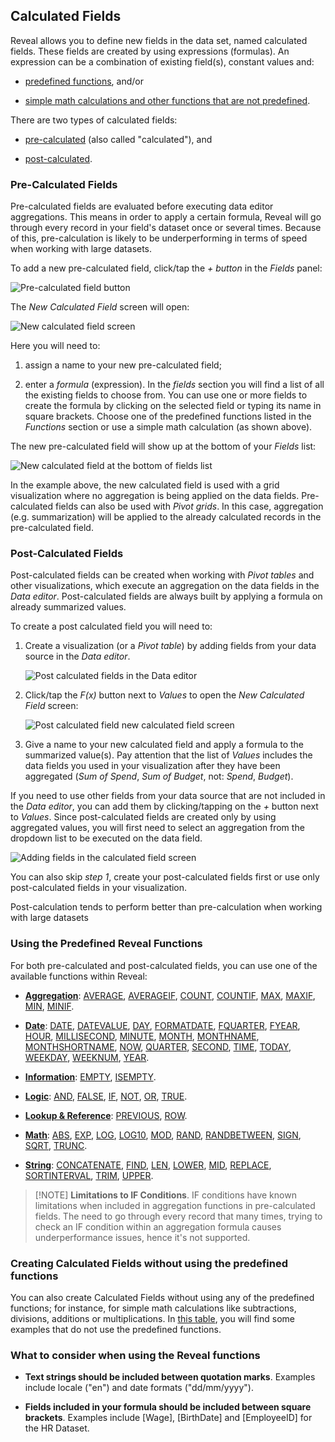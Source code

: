 ## Calculated Fields

Reveal allows you to define new fields in the data set, named calculated
fields. These fields are created by using expressions (formulas). An
expression can be a combination of existing field(s), constant values
and:

  - [predefined functions](#predefined-functions), and/or

  - [simple math calculations and other functions that are not predefined](#without-predefined-functions).

There are two types of calculated fields:

  - [pre-calculated](#precalculated-fields) (also called "calculated"),
    and

  - [post-calculated](#postcalculated-fields).

<a name='precalculated-fields'></a>
### Pre-Calculated Fields

Pre-calculated fields are evaluated before executing data editor
aggregations. This means in order to apply a certain formula, Reveal will go through every record in your field's dataset once or several times. Because of this, pre-calculation is likely to be underperforming in terms of speed when working with large datasets.

To add a new pre-calculated field, click/tap the *+ button* in the
*Fields* panel:

![Pre-calculated field button](images/pre-calculated-field-button_all.png)

The *New Calculated Field* screen will open:

![New calculated field screen](images/new-calculated-field-screen_all.png)

Here you will need to:

1.  assign a name to your new pre-calculated field;

2.  enter a *formula* (expression). In the *fields* section you will
    find a list of all the existing fields to choose from. You can use
    one or more fields to create the formula by clicking on the selected
    field or typing its name in square brackets. Choose one of the
    predefined functions listed in the *Functions* section or use a
    simple math calculation (as shown above).

The new pre-calculated field will show up at the bottom of your *Fields*
list:

![New calculated field at the bottom of fields list](images/new-calculated-field-bottom-list_all.png)

In the example above, the new calculated field is used with a grid
visualization where no aggregation is being applied on the data fields.
Pre-calculated fields can also be used with *Pivot grids*. In this case,
aggregation (e.g. summarization) will be applied to the already
calculated records in the pre-calculated field.

<a name='postcalculated-fields'></a>
### Post-Calculated Fields

Post-calculated fields can be created when working with *Pivot tables*
and other visualizations, which execute an aggregation on the data
fields in the *Data editor*. Post-calculated fields are always built by
applying a formula on already summarized values.

To create a post calculated field you will need to:

1.  Create a visualization (or a *Pivot table*) by adding fields from
    your data source in the *Data editor*.

    ![Post calculated fields in the Data editor](images/post-calculated-fields-data-editor_all.png)

2.  Click/tap the *F(x)* button next to *Values* to open the *New
    Calculated Field* screen:

    ![Post calculated field new calculated field screen](images/post-calculated-field-new-calculated-field-screen_all.png)

3.  Give a name to your new calculated field and apply a formula to the
    summarized value(s). Pay attention that the list of *Values*
    includes the data fields you used in your visualization after they
    have been aggregated (*Sum of Spend*, *Sum of Budget*, not: *Spend*,
    *Budget*).

If you need to use other fields from your data source that are not
included in the *Data editor*, you can add them by clicking/tapping on
the *+* button next to *Values*. Since post-calculated fields are
created only by using aggregated values, you will first need to select
an aggregation from the dropdown list to be executed on the data field.

![Adding fields in the calculated field screen](images/post-calculated-field-new-calculated-field-screen-adding-fields_all.png)

You can also skip *step 1*, create your post-calculated fields first or
use only post-calculated fields in your visualization.

Post-calculation tends to perform better than pre-calculation when
working with large datasets

<a name='predefined-functions'></a>
### Using the Predefined Reveal Functions

For both pre-calculated and post-calculated fields, you can use one of
the available functions within Reveal:

  - [**Aggregation**](aggregation.md):
    [AVERAGE](aggregation.html#average),
    [AVERAGEIF](aggregation.html#averageif),
    [COUNT](aggregation.html#count),
    [COUNTIF](aggregation.html#countif),
    [MAX](aggregation.html#max),
    [MAXIF](aggregation.html#maxif),
    [MIN](aggregation.html#min),
    [MINIF](aggregation.html#minif).

  - [**Date**](date.md):
    [DATE](date.html#date-date),
    [DATEVALUE](date.html#datevalue),
    [DAY](date.html#day),
    [FORMATDATE](date.html#formatdate),
    [FQUARTER](date.html#fquarter),
    [FYEAR](date.html#fyear),
    [HOUR](date.html#hour),
    [MILLISECOND](date.html#millisecond),
    [MINUTE](date.html#minute),
    [MONTH](date.html#month),
    [MONTHNAME](date.html#monthname),
    [MONTHSHORTNAME](date.html#monthshortname),
    [NOW](date.html#now),
    [QUARTER](date.html#quarter),
    [SECOND](date.html#second),
    [TIME](date.html#date-time),
    [TODAY](date.html#today),
    [WEEKDAY](date.html#weekday),
    [WEEKNUM](date.html#weeknum),
    [YEAR](date.html#year).

  - [**Information**](information.md):
    [EMPTY](information.html#empty),
    [ISEMPTY](information.html#isempty).

  - [**Logic**](logic.md):
    [AND](logic.html#and),
    [FALSE](logic.html#false),
    [IF](logic.html#if),
    [NOT](logic.html#not),
    [OR](logic.html#or),
    [TRUE](logic.html#true).

  - [**Lookup & Reference**](lookup-reference.md):
    [PREVIOUS](lookup-reference.html#previous),
    [ROW](lookup-reference.html#row).

  - [**Math**](math.md):
    [ABS](math.html#abs),
    [EXP](math.html#exp),
    [LOG](math.html#log),
    [LOG10](math.html#log10),
    [MOD](math.html#mod),
    [RAND](math.html#rand),
    [RANDBETWEEN](math.html#randbetween),
    [SIGN](math.html#sign),
    [SQRT](math.html#sqrt),
    [TRUNC](math.html#trunc).

  - [**String**](string.md):
    [CONCATENATE](string.html#concatenate),
    [FIND](string.html#find),
    [LEN](string.html#len),
    [LOWER](string.html#lower),
    [MID](string.html#mid),
    [REPLACE](string.html#replace),
    [SORTINTERVAL](string.html#sortinterval),
    [TRIM](string.html#trim),
    [UPPER](string.html#upper).

>[!NOTE] **Limitations to IF Conditions**.
>IF conditions have known limitations when included in aggregation functions in pre-calculated fields. The need to go through every record that many times, trying to check an IF condition within an aggregation formula causes underperformance issues, hence it's not supported.

<a name='without-predefined-functions'></a>
### Creating Calculated Fields without using the predefined functions

You can also create Calculated Fields without using any of the
predefined functions; for instance, for simple math calculations like
subtractions, divisions, additions or multiplications. In [this table](samples.md), you will find some examples that do
not use the predefined functions.

### What to consider when using the Reveal functions

  - **Text strings should be included between quotation marks**.
    Examples include locale ("en") and date formats ("dd/mm/yyyy").

  - **Fields included in your formula should be included between square brackets**. Examples include [Wage], [BirthDate] and [EmployeeID] for the HR Dataset.
